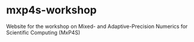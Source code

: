 # mxp4s-workshop
Website for the workshop on Mixed- and Adaptive-Precision Numerics for Scientific Computing (MxP4S)
